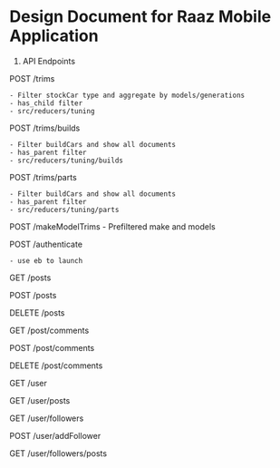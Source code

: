Design Document for Raaz Mobile Application
========================================================================
1. API Endpoints

 POST /trims

    - Filter stockCar type and aggregate by models/generations
    - has_child filter
    - src/reducers/tuning

 POST /trims/builds

    - Filter buildCars and show all documents
    - has_parent filter
    - src/reducers/tuning/builds

 POST /trims/parts

    - Filter buildCars and show all documents
    - has_parent filter
    - src/reducers/tuning/parts

  POST /makeModelTrims
    - Prefiltered make and models

 POST /authenticate

    - use eb to launch

 GET /posts

 POST /posts

 DELETE /posts

 GET /post/comments

 POST /post/comments

 DELETE /post/comments

 GET /user

 GET /user/posts

 GET /user/followers

 POST /user/addFollower

 GET /user/followers/posts

